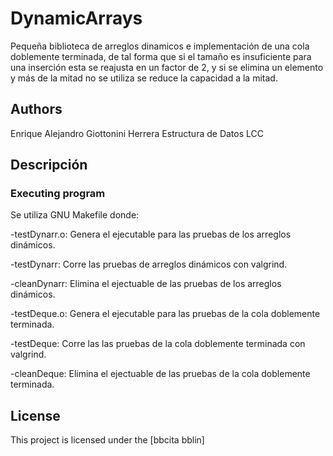 # DynamicArrays

Pequeña biblioteca de arreglos dinamicos e implementación de una cola doblemente terminada, de tal forma que si el tamaño es insuficiente para una inserción esta se reajusta en un factor de 2, y si se elimina un elemento y más de la mitad no se utiliza se reduce la capacidad a la mitad.

## Authors
Enrique Alejandro Giottonini Herrera
Estructura de Datos
LCC

## Descripción

### Executing program

Se utiliza GNU Makefile donde:

-testDynarr.o: Genera el ejecutable para las pruebas de los arreglos dinámicos.

-testDynarr: Corre las pruebas de arreglos dinámicos con valgrind.

-cleanDynarr: Elimina el ejectuable de las pruebas de los arreglos dinámicos.


-testDeque.o: Genera el ejecutable para las pruebas de la cola doblemente terminada.

-testDeque: Corre las las pruebas de la cola doblemente terminada con valgrind.

-cleanDeque: Elimina el ejectuable de las pruebas de la cola doblemente terminada.

## License

This project is licensed under the [bbcita bblin]